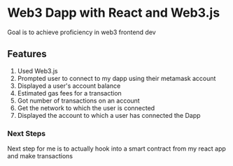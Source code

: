 # Web3 Dapp with React and Web3.js 

Goal is to achieve proficiency in web3 frontend dev

## Features

1. Used Web3.js
2. Prompted user to connect to my dapp using their  metamask account
3. Displayed a user's account balance
4. Estimated gas fees for a transaction
5. Got number of transactions on an account
6. Get the network to which the user is connected
7. Displayed the account to which a user has connected the Dapp

### Next Steps

Next step for me is to actually hook into a smart contract from my react app and make transactions


